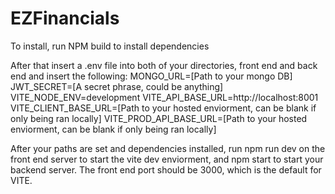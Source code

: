 # EZFinancials
To install, run NPM build to install dependencies

After that insert a .env file into both of your directories, front end and back end and insert the following:
MONGO_URL=[Path to your mongo DB]
JWT_SECRET=[A secret phrase, could be anything]
VITE_NODE_ENV=development
VITE_API_BASE_URL=http://localhost:8001
VITE_CLIENT_BASE_URL=[Path to your hosted enviorment, can be blank if only being ran locally]
VITE_PROD_API_BASE_URL=[Path to your hosted enviorment, can be blank if only being ran locally]

After your paths are set and dependencies installed, run npm run dev on the front end server to start the vite dev enviorment, and npm start to start your backend server.
The front end port should be 3000, which is the default for VITE.
